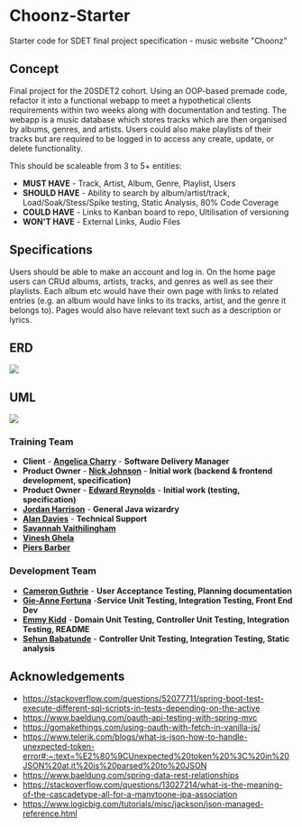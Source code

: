 # Choonz-Starter

Starter code for SDET final project specification - music website "Choonz"

## Concept

Final project for the 20SDET2 cohort. Using an OOP-based premade code, refactor it into a functional webapp to meet a hypothetical clients requirements within two weeks along with documentation and testing. The webapp is a music database which stores tracks which are then organised by albums, genres, and artists. Users could also make playlists of their tracks but are required to be logged in to access any create, update, or delete functionality.

This should be scaleable from 3 to 5+ entities:

- **MUST HAVE** - Track, Artist, Album, Genre, Playlist, Users
- **SHOULD HAVE** - Ability to search by album/artist/track, Load/Soak/Stess/Spike testing, Static Analysis, 80% Code Coverage
- **COULD HAVE** - Links to Kanban board to repo, Ultilisation of versioning
- **WON'T HAVE** - External Links, Audio Files

## Specifications

Users should be able to make an account and log in. On the home page users can CRUd albums, artists, tracks, and genres as well as see their playlists. Each album etc would have their own page with links to related entries (e.g. an album would have links to its tracks, artist, and the genre it belongs to). Pages would also have relevant text such as a description or lyrics.

## ERD

![](https://cdn.discordapp.com/attachments/761214563660070922/822268595219464192/CGP_ERD_FINAL.png)

## UML

![](https://cdn.discordapp.com/attachments/761214563660070922/822268579692281937/CGP_UML_FINAL.png)

### Training Team

- **Client** - [**Angelica Charry**](https://github.com/acharry) - **Software Delivery Manager**
- **Product Owner** - [**Nick Johnson**](https://github.com/nickrstewarttds) - **Initial work (backend & frontend development, specification)**
- **Product Owner** - [**Edward Reynolds**](https://github.com/Edrz-96) - **Initial work (testing, specification)**
- [**Jordan Harrison**](https://github.com/JHarry444) - **General Java wizardry**
- [**Alan Davies**](https://github.com/MorickClive) - **Technical Support**
- [**Savannah Vaithilingham**](https://github.com/savannahvaith)
- [**Vinesh Ghela**](https://github.com/vineshghela)
- [**Piers Barber**](https://github.com/PCMBarber)

### Development Team

- [**Cameron Guthrie**](https://github.com/CGuthrieQA) - **User Acceptance Testing, Planning documentation**
- [**Gie-Anne Fortuna**](https://github.com/giefortunaQA) -**Service Unit Testing, Integration Testing, Front End Dev**
- [**Emmy Kidd**](https://github.com/ekiddqa) - **Domain Unit Testing, Controller Unit Testing, Integration Testing, README**
- [**Sehun Babatunde**](https://github.com/SehunB-QA) - **Controller Unit Testing, Integration Testing, Static analysis**

## Acknowledgements

- https://stackoverflow.com/questions/52077711/spring-boot-test-execute-different-sql-scripts-in-tests-depending-on-the-active
- https://www.baeldung.com/oauth-api-testing-with-spring-mvc
- https://gomakethings.com/using-oauth-with-fetch-in-vanilla-js/
- https://www.telerik.com/blogs/what-is-json-how-to-handle-unexpected-token-error#:~:text=%E2%80%9CUnexpected%20token%20%3C%20in%20JSON%20at,it%20is%20parsed%20to%20JSON
- https://www.baeldung.com/spring-data-rest-relationships
- https://stackoverflow.com/questions/13027214/what-is-the-meaning-of-the-cascadetype-all-for-a-manytoone-jpa-association
- https://www.logicbig.com/tutorials/misc/jackson/json-managed-reference.html